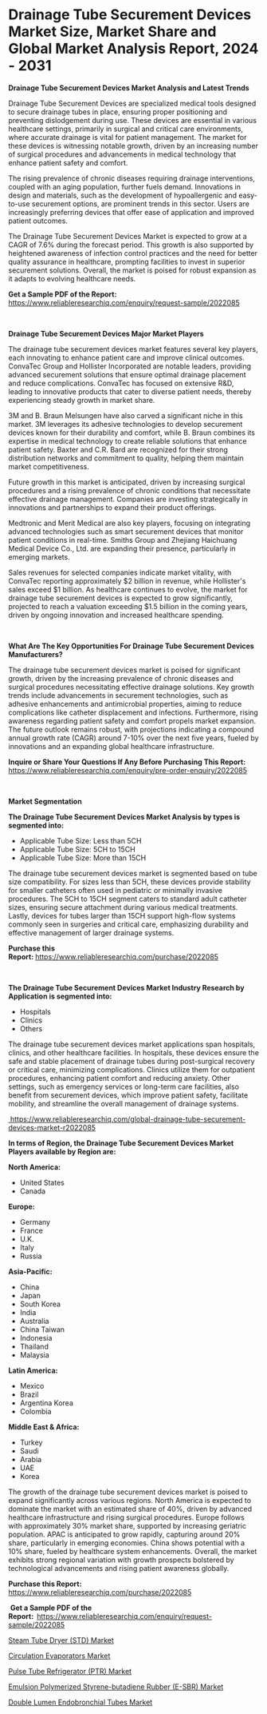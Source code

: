 <p><h1>Drainage Tube Securement Devices Market Size, Market Share and Global Market Analysis Report, 2024 - 2031</h1></p><p><strong>Drainage Tube Securement Devices Market Analysis and Latest Trends</strong></p>
<p><p>Drainage Tube Securement Devices are specialized medical tools designed to secure drainage tubes in place, ensuring proper positioning and preventing dislodgement during use. These devices are essential in various healthcare settings, primarily in surgical and critical care environments, where accurate drainage is vital for patient management. The market for these devices is witnessing notable growth, driven by an increasing number of surgical procedures and advancements in medical technology that enhance patient safety and comfort.</p><p>The rising prevalence of chronic diseases requiring drainage interventions, coupled with an aging population, further fuels demand. Innovations in design and materials, such as the development of hypoallergenic and easy-to-use securement options, are prominent trends in this sector. Users are increasingly preferring devices that offer ease of application and improved patient outcomes.</p><p>The Drainage Tube Securement Devices Market is expected to grow at a CAGR of 7.6% during the forecast period. This growth is also supported by heightened awareness of infection control practices and the need for better quality assurance in healthcare, prompting facilities to invest in superior securement solutions. Overall, the market is poised for robust expansion as it adapts to evolving healthcare needs.</p></p>
<p><strong>Get a Sample PDF of the Report:&nbsp;</strong> <a href="https://www.reliableresearchiq.com/enquiry/request-sample/2022085?utm_campaign=1611&utm_medium=2&utm_source=Github&utm_content=ia&utm_term=28102024&utm_id=drainage-tube-securement-devices">https://www.reliableresearchiq.com/enquiry/request-sample/2022085</a></p>
<p>&nbsp;</p>
<p><strong>Drainage Tube Securement Devices Major Market Players</strong></p>
<p><p>The drainage tube securement devices market features several key players, each innovating to enhance patient care and improve clinical outcomes. ConvaTec Group and Hollister Incorporated are notable leaders, providing advanced securement solutions that ensure optimal drainage placement and reduce complications. ConvaTec has focused on extensive R&D, leading to innovative products that cater to diverse patient needs, thereby experiencing steady growth in market share.</p><p>3M and B. Braun Melsungen have also carved a significant niche in this market. 3M leverages its adhesive technologies to develop securement devices known for their durability and comfort, while B. Braun combines its expertise in medical technology to create reliable solutions that enhance patient safety. Baxter and C.R. Bard are recognized for their strong distribution networks and commitment to quality, helping them maintain market competitiveness.</p><p>Future growth in this market is anticipated, driven by increasing surgical procedures and a rising prevalence of chronic conditions that necessitate effective drainage management. Companies are investing strategically in innovations and partnerships to expand their product offerings.</p><p>Medtronic and Merit Medical are also key players, focusing on integrating advanced technologies such as smart securement devices that monitor patient conditions in real-time. Smiths Group and Zhejiang Haichuang Medical Device Co., Ltd. are expanding their presence, particularly in emerging markets.</p><p>Sales revenues for selected companies indicate market vitality, with ConvaTec reporting approximately $2 billion in revenue, while Hollister's sales exceed $1 billion. As healthcare continues to evolve, the market for drainage tube securement devices is expected to grow significantly, projected to reach a valuation exceeding $1.5 billion in the coming years, driven by ongoing innovation and increased healthcare spending.</p></p>
<p>&nbsp;</p>
<p><strong>What Are The Key Opportunities For Drainage Tube Securement Devices Manufacturers?</strong></p>
<p><p>The drainage tube securement devices market is poised for significant growth, driven by the increasing prevalence of chronic diseases and surgical procedures necessitating effective drainage solutions. Key growth trends include advancements in securement technologies, such as adhesive enhancements and antimicrobial properties, aiming to reduce complications like catheter displacement and infections. Furthermore, rising awareness regarding patient safety and comfort propels market expansion. The future outlook remains robust, with projections indicating a compound annual growth rate (CAGR) around 7-10% over the next five years, fueled by innovations and an expanding global healthcare infrastructure.</p></p>
<p><strong>Inquire or Share Your Questions If Any Before Purchasing This Report:</strong> <a href="https://www.reliableresearchiq.com/enquiry/pre-order-enquiry/2022085?utm_campaign=1611&utm_medium=2&utm_source=Github&utm_content=ia&utm_term=28102024&utm_id=drainage-tube-securement-devices">https://www.reliableresearchiq.com/enquiry/pre-order-enquiry/2022085</a></p>
<p>&nbsp;</p>
<p><strong>Market Segmentation</strong></p>
<p><strong>The Drainage Tube Securement Devices Market Analysis by types is segmented into:</strong></p>
<p><ul><li>Applicable Tube Size: Less than 5CH</li><li>Applicable Tube Size: 5CH to 15CH</li><li>Applicable Tube Size: More than 15CH</li></ul></p>
<p><p>The drainage tube securement devices market is segmented based on tube size compatibility. For sizes less than 5CH, these devices provide stability for smaller catheters often used in pediatric or minimally invasive procedures. The 5CH to 15CH segment caters to standard adult catheter sizes, ensuring secure attachment during various medical treatments. Lastly, devices for tubes larger than 15CH support high-flow systems commonly seen in surgeries and critical care, emphasizing durability and effective management of larger drainage systems.</p></p>
<p><strong>Purchase this Report:&nbsp;</strong><a href="https://www.reliableresearchiq.com/purchase/2022085?utm_campaign=1611&utm_medium=2&utm_source=Github&utm_content=ia&utm_term=28102024&utm_id=drainage-tube-securement-devices">https://www.reliableresearchiq.com/purchase/2022085</a></p>
<p>&nbsp;</p>
<p><strong>The Drainage Tube Securement Devices Market Industry Research by Application is segmented into:</strong></p>
<p><ul><li>Hospitals</li><li>Clinics</li><li>Others</li></ul></p>
<p><p>The drainage tube securement devices market applications span hospitals, clinics, and other healthcare facilities. In hospitals, these devices ensure the safe and stable placement of drainage tubes during post-surgical recovery or critical care, minimizing complications. Clinics utilize them for outpatient procedures, enhancing patient comfort and reducing anxiety. Other settings, such as emergency services or long-term care facilities, also benefit from securement devices, which improve patient safety, facilitate mobility, and streamline the overall management of drainage systems.</p></p>
<p><a href="https://www.reliableresearchiq.com/global-drainage-tube-securement-devices-market-r2022085?utm_campaign=1611&utm_medium=2&utm_source=Github&utm_content=ia&utm_term=28102024&utm_id=drainage-tube-securement-devices">&nbsp;https://www.reliableresearchiq.com/global-drainage-tube-securement-devices-market-r2022085</a></p>
<p><strong>In terms of Region, the Drainage Tube Securement Devices Market Players available by Region are:</strong></p>
<p>
    <p> <strong> North America: </strong>
        <ul>
            <li>United States</li>
            <li>Canada</li>
        </ul>
        </p> 
    <p> <strong> Europe: </strong>
        <ul>
            <li>Germany</li>
            <li>France</li>
            <li>U.K.</li>
            <li>Italy</li>
            <li>Russia</li>
        </ul>
        </p> 
    <p> <strong> Asia-Pacific: </strong>
        <ul>
            <li>China</li>
            <li>Japan</li>
            <li>South Korea</li>
            <li>India</li>
            <li>Australia</li>
            <li>China Taiwan</li>
            <li>Indonesia</li>
            <li>Thailand</li>
            <li>Malaysia</li>
        </ul>
        </p> 
    <p> <strong> Latin America: </strong>
        <ul>
            <li>Mexico</li>
            <li>Brazil</li>
            <li>Argentina Korea</li>
            <li>Colombia</li>
        </ul>
        </p> 
    <p> <strong> Middle East & Africa: </strong>
        <ul>
            <li>Turkey</li>
            <li>Saudi</li>
            <li>Arabia</li>
            <li>UAE</li>
            <li>Korea</li>
        </ul>
    </p>
    </p>
<p><p>The growth of the drainage tube securement devices market is poised to expand significantly across various regions. North America is expected to dominate the market with an estimated share of 40%, driven by advanced healthcare infrastructure and rising surgical procedures. Europe follows with approximately 30% market share, supported by increasing geriatric population. APAC is anticipated to grow rapidly, capturing around 20% share, particularly in emerging economies. China shows potential with a 10% share, fueled by healthcare system enhancements. Overall, the market exhibits strong regional variation with growth prospects bolstered by technological advancements and rising patient awareness globally.</p></p>
<p><strong>Purchase this Report: </strong><a href="https://www.reliableresearchiq.com/purchase/2022085?utm_campaign=1611&utm_medium=2&utm_source=Github&utm_content=ia&utm_term=28102024&utm_id=drainage-tube-securement-devices">https://www.reliableresearchiq.com/purchase/2022085</a></p>
<p>&nbsp;<strong>Get a Sample PDF of the Report:&nbsp;&nbsp;</strong><a href="https://www.reliableresearchiq.com/enquiry/request-sample/2022085?utm_campaign=1611&utm_medium=2&utm_source=Github&utm_content=ia&utm_term=28102024&utm_id=drainage-tube-securement-devices">https://www.reliableresearchiq.com/enquiry/request-sample/2022085</a></p>
<p><strong></strong></p>
<p><p><a href="https://www.linkedin.com/pulse/steam-tube-dryer-std-industry-sector-market-dynamics-vrq9c?utm_campaign=1611&utm_medium=2&utm_source=Github&utm_content=ia&utm_term=28102024&utm_id=drainage-tube-securement-devices">Steam Tube Dryer (STD) Market</a></p><p><a href="https://www.linkedin.com/pulse/circulation-evaporators-market-drivers-challenges-forecast-lsxrc?utm_campaign=1611&utm_medium=2&utm_source=Github&utm_content=ia&utm_term=28102024&utm_id=drainage-tube-securement-devices">Circulation Evaporators Market</a></p><p><a href="https://www.linkedin.com/pulse/global-pulse-tube-refrigerator-ptr-market-landscape-by3yc?utm_campaign=1611&utm_medium=2&utm_source=Github&utm_content=ia&utm_term=28102024&utm_id=drainage-tube-securement-devices">Pulse Tube Refrigerator (PTR) Market</a></p><p><a href="https://www.linkedin.com/pulse/global-emulsion-polymerized-styrene-butadiene-rubber-e-sbr-levfe?trk=public_post_embed_feed-article-content&utm_campaign=1611&utm_medium=2&utm_source=Github&utm_content=ia&utm_term=28102024&utm_id=drainage-tube-securement-devices">Emulsion Polymerized Styrene-butadiene Rubber (E-SBR) Market</a></p><p><a href="https://github.com/nicoletavirag/Market-Research-Report-List-5/blob/main/double-lumen-endobronchial-tubes-market.md?utm_campaign=1611&utm_medium=2&utm_source=Github&utm_content=ia&utm_term=28102024&utm_id=drainage-tube-securement-devices">Double Lumen Endobronchial Tubes Market</a></p></p>